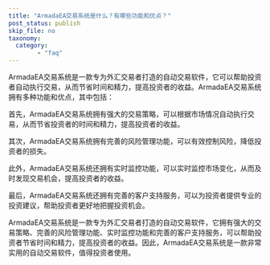 ```yaml
---
title: "ArmadaEA交易系统是什么？有哪些功能和优点？"
post_status: publish
skip_file: no
taxonomy:
  category:
        - "faq"
---
```


ArmadaEA交易系统是一款专为外汇交易者打造的自动交易软件，它可以帮助投资者自动执行交易，从而节省时间和精力，提高投资者的收益。ArmadaEA交易系统拥有多种功能和优点，其中包括：

首先，ArmadaEA交易系统拥有强大的交易策略，可以根据市场情况自动执行交易，从而节省投资者的时间和精力，提高投资者的收益。

其次，ArmadaEA交易系统拥有完善的风险管理功能，可以有效控制风险，降低投资者的损失。

此外，ArmadaEA交易系统还拥有实时监控功能，可以实时监控市场变化，从而及时发现交易机会，提高投资者的收益。

最后，ArmadaEA交易系统还拥有完善的客户支持服务，可以为投资者提供专业的投资建议，帮助投资者更好地把握投资机会。

ArmadaEA交易系统是一款专为外汇交易者打造的自动交易软件，它拥有强大的交易策略、完善的风险管理功能、实时监控功能和完善的客户支持服务，可以帮助投资者节省时间和精力，提高投资者的收益。因此，ArmadaEA交易系统是一款非常实用的自动交易软件，值得投资者使用。
